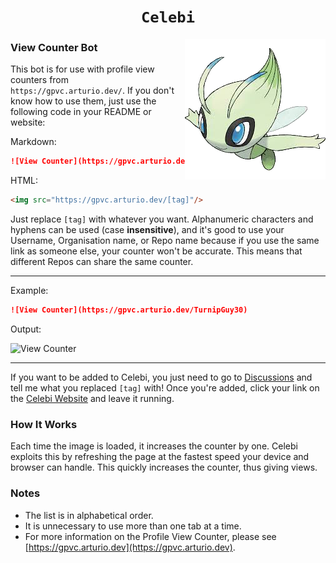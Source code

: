 <h1 align="center"><code>Celebi</code></h1>
<img align="right" src="docs/images/celebi.png">

### View Counter Bot
This bot is for use with profile view counters from `https://gpvc.arturio.dev/`. If you don't know how to use them, just use the following code in your README or website:

Markdown:
```markdown
![View Counter](https://gpvc.arturio.dev/[tag])
```
HTML:
```html
<img src="https://gpvc.arturio.dev/[tag]"/>
```
Just replace `[tag]` with whatever you want. Alphanumeric characters and hyphens can be used (case **insensitive**), and it's good to use your Username, Organisation name, or Repo name because if you use the same link as someone else, your counter won't be accurate. This means that different Repos can share the same counter.

---
Example:
```markdown
![View Counter](https://gpvc.arturio.dev/TurnipGuy30)
```
Output:

![View Counter](https://gpvc.arturio.dev/TurnipGuy30)

---
If you want to be added to Celebi, you just need to go to [Discussions](https://github.com/TurnipGuy30/Celebi/discussions "Celebi Discussions") and tell me what you replaced `[tag]` with! Once you're added, click your link on the [Celebi Website](https://turnipguy30.github.io/Celebi/ "Celebi Website") and leave it running.

### How It Works
Each time the image is loaded, it increases the counter by one. Celebi exploits this by refreshing the page at the fastest speed your device and browser can handle. This quickly increases the counter, thus giving views.

### Notes
- The list is in alphabetical order.
- It is unnecessary to use more than one tab at a time.
- For more information on the Profile View Counter, please see [https://gpvc.arturio.dev](https://gpvc.arturio.dev).
